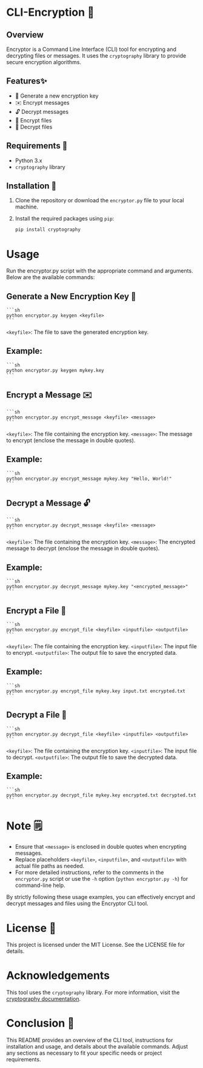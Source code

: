 # CLI-Encryption 🔐

## Overview

Encryptor is a Command Line Interface (CLI) tool for encrypting and decrypting files or messages. It uses the `cryptography` library to provide secure encryption algorithms.

## Features✨

- 🔑 Generate a new encryption key
- ✉️ Encrypt messages
- 🔓 Decrypt messages
- 📂 Encrypt files
- 📂 Decrypt files

## Requirements 📝

- Python 3.x
- `cryptography` library

## Installation 💾

1. Clone the repository or download the `encryptor.py` file to your local machine.
2. Install the required packages using `pip`:

   ```sh
   pip install cryptography
   ```
# Usage

Run the encryptor.py script with the appropriate command and arguments. Below are the available commands:

## Generate a New Encryption Key 🔑
    ```sh
    python encryptor.py keygen <keyfile>
    ```
`<keyfile>`: The file to save the generated encryption key.

## Example:

    ```sh
    python encryptor.py keygen mykey.key
    ```
## Encrypt a Message ✉️
    ```sh
    python encryptor.py encrypt_message <keyfile> <message>
    ```
`<keyfile>`: The file containing the encryption key.
`<message>`: The message to encrypt (enclose the message in double quotes).

## Example:

    ```sh
    python encryptor.py encrypt_message mykey.key "Hello, World!"
    ```
## Decrypt a Message 🔓

    ```sh
    python encryptor.py decrypt_message <keyfile> <message>
    ```
`<keyfile>`: The file containing the encryption key.
`<message>`: The encrypted message to decrypt (enclose the message in double quotes).

## Example:

    ```sh
    python encryptor.py decrypt_message mykey.key "<encrypted_message>"
    ```

## Encrypt a File 📂

    ```sh
    python encryptor.py encrypt_file <keyfile> <inputfile> <outputfile>
    ```
`<keyfile>`: The file containing the encryption key.
`<inputfile>`: The input file to encrypt.
`<outputfile>`: The output file to save the encrypted data.

## Example:

    ```sh
    python encryptor.py encrypt_file mykey.key input.txt encrypted.txt
    ```
## Decrypt a File 📂

    ```sh
    python encryptor.py decrypt_file <keyfile> <inputfile> <outputfile>
    ```
`<keyfile>`: The file containing the encryption key.
`<inputfile>`: The input file to decrypt.
`<outputfile>`: The output file to save the decrypted data.

## Example:

    ```sh
    python encryptor.py decrypt_file mykey.key encrypted.txt decrypted.txt
    ```

# Note 🗒️
  - Ensure that `<message>` is enclosed in double quotes when encrypting messages.
  - Replace placeholders `<keyfile>`, `<inputfile>`, and `<outputfile>` with actual file    paths as needed.
  - For more detailed instructions, refer to the comments in the `encryptor.py` script or use the `-h` option (`python encryptor.py -h`) for command-line help.

By strictly following these usage examples, you can effectively encrypt and decrypt messages and files using the Encryptor CLI tool.

# License 📄
This project is licensed under the MIT License. See the LICENSE file for details.

# Acknowledgements

This tool uses the `cryptography` library. For more information, visit the [cryptography documentation](https://cryptography.io/en/latest/).

# Conclusion 🏁

This README provides an overview of the CLI tool, instructions for installation and usage, and details about the available commands. Adjust any sections as necessary to fit your specific needs or project requirements.





